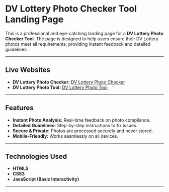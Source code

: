 # DV Lottery Photo Checker Tool Landing Page

This is a professional and eye-catching landing page for a **DV Lottery Photo Checker Tool**. The page is designed to help users ensure their DV Lottery photos meet all requirements, providing instant feedback and detailed guidelines.

---

## **Live Websites**

- **DV Lottery Photo Checker:** [DV Lottery Photo Checker](https://www.dvlotteryphotochecker.com/)
- **DV Lottery Photo Tool:** [DV Lottery Photo Tool](https://www.dvlotteryphototool.com/)

---

## **Features**

- **Instant Photo Analysis:** Real-time feedback on photo compliance.
- **Detailed Guidelines:** Step-by-step instructions to fix issues.
- **Secure & Private:** Photos are processed securely and never stored.
- **Mobile-Friendly:** Works seamlessly on all devices.

---

## **Technologies Used**

- **HTML5**
- **CSS3**
- **JavaScript (Basic Interactivity)**

---
